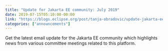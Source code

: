 ```yaml
---
title: "Update for Jakarta EE community: July 2019"
date: 2019-07-15T05:10:00-00:00
link: "https://blogs.eclipse.org/post/tanja-obradovic/update-jakarta-ee-community-july-2019"
categories: ["announcements"]
---
```

Get the latest email update for the Jakarta EE community which highlights news from various committee meetings related to this platform.
